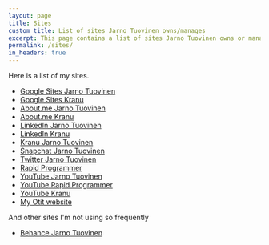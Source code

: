 ```yaml
---
layout: page
title: Sites
custom_title: List of sites Jarno Tuovinen owns/manages
excerpt: This page contains a list of sites Jarno Tuovinen owns or manages
permalink: /sites/
in_headers: true
---
```


Here is a list of my sites.

* [Google Sites Jarno Tuovinen](https://sites.google.com/view/jarnotuovinen)
* [Google Sites Kranu](https://sites.google.com/view/kranu)
* [About.me Jarno Tuovinen](https://about.me/mrtuovinen)
* [About.me Kranu](https://about.me/kranu)
* [LinkedIn Jarno Tuovinen](https://fi.linkedin.com/in/jarnotuovinen)
* [LinkedIn Kranu](https://www.linkedin.com/company/kranu)
* [Kranu Jarno Tuovinen](http://www.kranu.fi)
* [Snapchat Jarno Tuovinen](https://www.snapchat.com/add/mrtuovinen)
* [Twitter Jarno Tuovinen](https://twitter.com/mrtuovinen)
* [Rapid Programmer](http://rapidprogrammer.com)
* [YouTube Jarno Tuovinen](http://www.youtube.com/c/JarnoTuovinenJT)
* [YouTube Rapid Programmer](https://www.youtube.com/user/spedepekka)
* [YouTube Kranu](https://www.youtube.com/channel/UCukCtPvOICLrUgzMReliTsw)
* [My Otit website](https://www.otit.fi/~ihaaaaaa/index.html)

And other sites I'm not using so frequently

* [Behance Jarno Tuovinen](https://www.behance.net/mrtuovinen)
